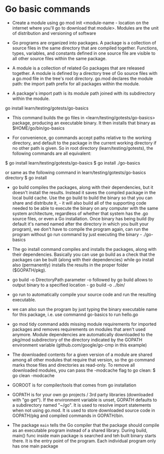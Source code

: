 # Go basic commands

- Create a module using go mod init <module-name - location on the internet where you'll go to download that module>.
Modules are the unit of distribution and versioning of software

- Go programs are organized into packages. A package is a collection of source files in the same directory that are compiled together. Functions, types, variables, and constants defined in one source file are visible to all other source files within the same package.

- A module is a collection of related Go packages that are released together. A module is defined by a directory tree of Go source files with a go.mod file in the tree's root directory. go.mod declares the module path: the import path prefix for all packages within the module.

- A package's import path is its module path joined with its subdirectory within the module.

go install learn/testing/gotests/go-basics

- This command builds the go files in <learn/testing/gotests/go-basics> package, producing an executable binary. It then installs that binary as $HOME/go/bin/go-basics

- For convenience, go commands accept paths relative to the working directory, and default to the package in the current working directory if no other path is given. So in root directory (learn/testing/gotests), the following commands are all equivalent:

$ go install learn/testing/gotests/go-basics
$ go install ./go-basics

or same as the following command in learn/testing/gotests/go-basics directory
$ go install

- go build
compiles the packages, along with their dependencies, but it doesn't install the results. Instead it saves the compiled package in the local build cache.
Use the go build to build the binary so that you can share and distribute it, - it will also build all of the supporting code needed to be able to execute the binary on any computer with the same system architecture, regardless of whether that system has the .go source files, or even a Go installation.
Once binary has being build (by default it's named named after the directory in which you built your program), we don't have to compile the program again, can run the program without go run command by just executing the binary - ./go-basics

- The go install command compiles and installs the packages, along with their dependencies. Basically you can use go build as a check that the packages can be built (along with their dependencies) while go install also (permanently) installs the results in the proper folder ($GOPATH/pkg).

- go build -o DirectoryPath
parameter -o followed by go build allows to output binary to a specified location - go build -o ../bin/

- go run <name of the Go program>
to automatically compile your source code and run the resulting executable.

- we can also sun the program by just typing the binary executable name for this package, i.e. use commannd go-basics to run hello.go
- go mod tidy
command adds missing module requirements for imported packages and removes requirements on modules that aren't used anymore. Module dependencies are automatically downloaded to the pkg/mod subdirectory of the directory indicated by the GOPATH environment variable (github.com/google/go-cmp in this example)

- The downloaded contents for a given version of a module are shared among all other modules that require that version, so the go command marks those files and directories as read-only. To remove all downloaded modules, you can pass the -modcache flag to go clean:
$ go clean -modcache

- GOROOT is for compiler/tools that comes from go installation
- GOPATH is for your own go projects / 3rd party libraries (downloaded with "go get"). If the environment variable is unset, GOPATH defaults to a subdirectory named "~/go". It is used to resolve import statements when not using go.mod. It is used to store downloaded source code in GOPATH/pkg and compiled commands in GOPATH/bin.

- The package `main` tells the Go compiler that the package should compile as an executable program instead of a shared library. During build, main() func inside main package is searched and teh built binary starts there. It is the entry point of the program. Each individual program only has one main package
